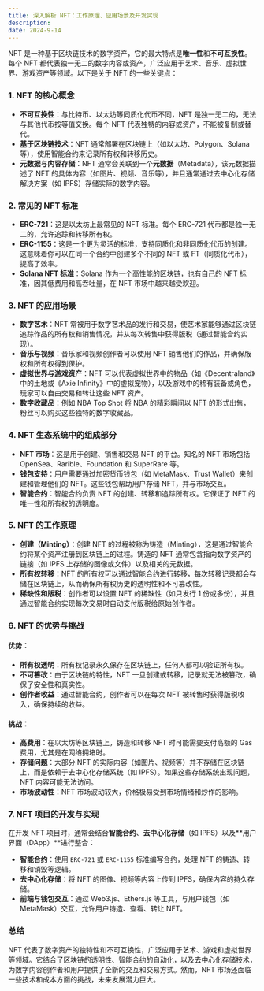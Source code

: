 ```yaml
---
title: 深入解析 NFT：工作原理、应用场景及开发实现
description: 
date: 2024-9-14
---
```



NFT 是一种基于区块链技术的数字资产，它的最大特点是**唯一性**和**不可互换性**。每个 NFT 都代表独一无二的数字内容或资产，广泛应用于艺术、音乐、虚拟世界、游戏资产等领域。以下是关于 NFT 的一些关键点：

### 1. **NFT 的核心概念**
   - **不可互换性**：与比特币、以太坊等同质化代币不同，NFT 是独一无二的，无法与其他代币按等值交换。每个 NFT 代表独特的内容或资产，不能被复制或替代。
   - **基于区块链技术**：NFT 通常部署在区块链上（如以太坊、Polygon、Solana 等），使用智能合约来记录所有权和转移历史。
   - **元数据与内容存储**：NFT 通常会关联到一个**元数据**（Metadata），该元数据描述了 NFT 的具体内容（如图片、视频、音乐等），并且通常通过去中心化存储解决方案（如 IPFS）存储实际的数字内容。

### 2. **常见的 NFT 标准**
   - **ERC-721**：这是以太坊上最常见的 NFT 标准。每个 ERC-721 代币都是独一无二的，允许追踪和转移所有权。
   - **ERC-1155**：这是一个更为灵活的标准，支持同质化和非同质化代币的创建。这意味着你可以在同一个合约中创建多个不同的 NFT 或 FT（同质化代币），提高了效率。
   - **Solana NFT 标准**：Solana 作为一个高性能的区块链，也有自己的 NFT 标准，因其低费用和高吞吐量，在 NFT 市场中越来越受欢迎。

### 3. **NFT 的应用场景**
   - **数字艺术**：NFT 常被用于数字艺术品的发行和交易，使艺术家能够通过区块链追踪作品的所有权和销售情况，并从每次转售中获得版税（通过智能合约实现）。
   - **音乐与视频**：音乐家和视频创作者可以使用 NFT 销售他们的作品，并确保版权和所有权得到保护。
   - **虚拟世界与游戏资产**：NFT 可以代表虚拟世界中的物品（如《Decentraland》中的土地或《Axie Infinity》中的虚拟宠物），以及游戏中的稀有装备或角色，玩家可以自由交易和转让这些 NFT 资产。
   - **数字收藏品**：例如 NBA Top Shot 将 NBA 的精彩瞬间以 NFT 的形式出售，粉丝可以购买这些独特的数字收藏品。

### 4. **NFT 生态系统中的组成部分**
   - **NFT 市场**：这是用于创建、销售和交易 NFT 的平台。知名的 NFT 市场包括 OpenSea、Rarible、Foundation 和 SuperRare 等。
   - **钱包支持**：用户需要通过加密货币钱包（如 MetaMask、Trust Wallet）来创建和管理他们的 NFT。这些钱包帮助用户存储 NFT，并与市场交互。
   - **智能合约**：智能合约负责 NFT 的创建、转移和追踪所有权。它保证了 NFT 的唯一性和所有权的透明度。

### 5. **NFT 的工作原理**
   - **创建（Minting）**：创建 NFT 的过程被称为铸造（Minting），这是通过智能合约将某个资产注册到区块链上的过程。铸造的 NFT 通常包含指向数字资产的链接（如 IPFS 上存储的图像或文件）以及相关的元数据。
   - **所有权转移**：NFT 的所有权可以通过智能合约进行转移，每次转移记录都会存储在区块链上，从而确保所有权历史的透明性和不可篡改性。
   - **稀缺性和版税**：创作者可以设置 NFT 的稀缺性（如只发行 1 份或多份），并且通过智能合约实现每次交易时自动支付版税给原始创作者。

### 6. **NFT 的优势与挑战**
   #### 优势：
   - **所有权透明**：所有权记录永久保存在区块链上，任何人都可以验证所有权。
   - **不可篡改**：由于区块链的特性，NFT 一旦创建或转移，记录就无法被篡改，确保了安全性和真实性。
   - **创作者收益**：通过智能合约，创作者可以在每次 NFT 被转售时获得版税收入，确保持续的收益。

   #### 挑战：
   - **高费用**：在以太坊等区块链上，铸造和转移 NFT 时可能需要支付高额的 Gas 费用，尤其是在网络拥堵时。
   - **存储问题**：大部分 NFT 的实际内容（如图片、视频等）并不存储在区块链上，而是依赖于去中心化存储系统（如 IPFS）。如果这些存储系统出现问题，NFT 内容可能无法访问。
   - **市场波动性**：NFT 市场波动较大，价格极易受到市场情绪和炒作的影响。

### 7. **NFT 项目的开发与实现**
   在开发 NFT 项目时，通常会结合**智能合约**、**去中心化存储**（如 IPFS）以及**用户界面（DApp）**进行整合：
   
   - **智能合约**：使用 `ERC-721` 或 `ERC-1155` 标准编写合约，处理 NFT 的铸造、转移和销毁等逻辑。
   - **去中心化存储**：将 NFT 的图像、视频等内容上传到 IPFS，确保内容的持久存储。
   - **前端与钱包交互**：通过 Web3.js、Ethers.js 等工具，与用户钱包（如 MetaMask）交互，允许用户铸造、查看、转让 NFT。

### 总结
NFT 代表了数字资产的独特性和不可互换性，广泛应用于艺术、游戏和虚拟世界等领域。它结合了区块链的透明性、智能合约的自动化，以及去中心化存储技术，为数字内容创作者和用户提供了全新的交互和交易方式。然而，NFT 市场还面临一些技术和成本方面的挑战，未来发展潜力巨大。
